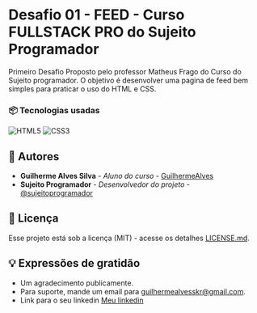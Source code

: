 
# Desafio 01 - FEED - Curso FULLSTACK PRO do Sujeito Programador 
 Primeiro Desafio Proposto pelo professor Matheus Frago do Curso do Sujeito programador. O objetivo é desenvolver uma pagina de feed bem simples para praticar o uso do HTML e CSS.


### 📦 Tecnologias usadas
![HTML5](https://img.shields.io/badge/html5-%23E34F26.svg?style=for-the-badge&logo=html5&logoColor=white)
![CSS3](https://img.shields.io/badge/css3-%231572B6.svg?style=for-the-badge&logo=css3&logoColor=white)

## 👷 Autores

* **Guilherme Alves Silva** - *Aluno do curso* - [GuilhermeAlves](https://github.com/bitsbygui)
* **Sujeito Programador** - *Desenvolvedor do projeto* - [@sujeitoprogramador](https://github.com/devfraga)
  
## 📄 Licença

Esse projeto está sob a licença (MIT) - acesse os detalhes [LICENSE.md](https://github.com/git/git-scm.com/blob/main/MIT-LICENSE.txt).


## 💡 Expressões de gratidão

* Um agradecimento publicamente.
* Para suporte, mande um email para guilhermealvesskr@gmail.com.
* Link para o seu linkedin [Meu linkedin]([https://url_do_link](https://www.linkedin.com/in/guilhermealvessilva/)https://www.linkedin.com/in/guilhermealvessilva/)
